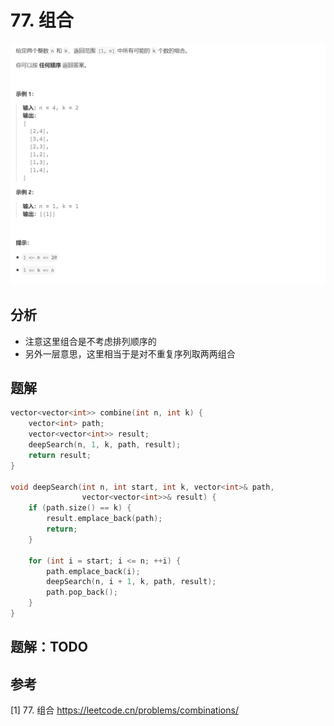 # 77. 组合
![](../../../_static/leetcode/lc77_01.png)

## 分析
* 注意这里组合是不考虑排列顺序的
* 另外一层意思，这里相当于是对不重复序列取两两组合

## 题解

```cpp
vector<vector<int>> combine(int n, int k) {
    vector<int> path;
    vector<vector<int>> result;
    deepSearch(n, 1, k, path, result);
    return result;
}

void deepSearch(int n, int start, int k, vector<int>& path,
                vector<vector<int>>& result) {
    if (path.size() == k) {
        result.emplace_back(path);
        return;
    }

    for (int i = start; i <= n; ++i) {
        path.emplace_back(i);
        deepSearch(n, i + 1, k, path, result);
        path.pop_back();
    }
}
```

## 题解：TODO

## 参考
[1] 77. 组合 https://leetcode.cn/problems/combinations/
